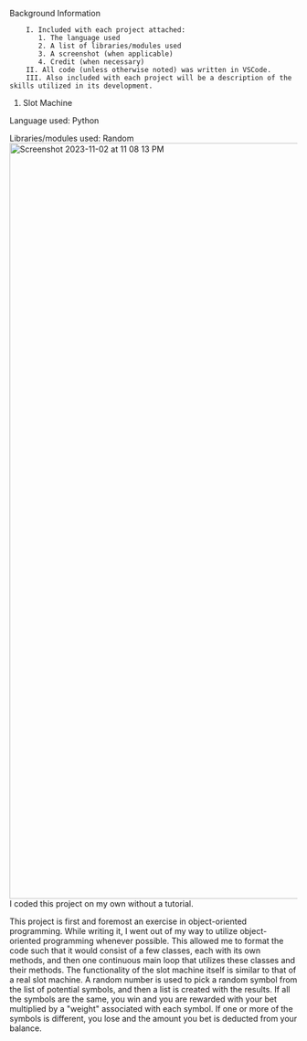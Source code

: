 Background Information

        I. Included with each project attached:
           1. The language used
           2. A list of libraries/modules used
           3. A screenshot (when applicable)
           4. Credit (when necessary)
        II. All code (unless otherwise noted) was written in VSCode.
        III. Also included with each project will be a description of the skills utilized in its development.
1. Slot Machine
   
  Language used: Python
  
  Libraries/modules used: Random
   <img width="1323" alt="Screenshot 2023-11-02 at 11 08 13 PM" src="https://github.com/redcygni/Coding-Projects/assets/118145890/cb178a63-09e3-4f37-9afc-d27cbc083ed9">
  I coded this project on my own without a tutorial.

   This project is first and foremost an exercise in object-oriented programming. While writing it, I went out of my way to utilize object-oriented programming whenever possible. This allowed me to format the code such that it would consist of a few classes, each with its own methods, and then one continuous main loop that utilizes these classes and their methods. The functionality of the slot machine itself is similar to that of a real slot machine. A random number is used to pick a random symbol from the list of potential symbols, and then a list is created with the results. If all the symbols are the same, you win and you are rewarded with your bet multiplied by a "weight" associated with each symbol. If one or more of the symbols is different, you lose and the amount you bet is deducted from your balance.
